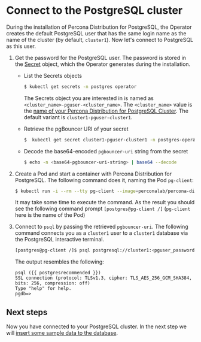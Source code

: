 # Connect to the PostgreSQL cluster

During the installation of Percona Distribution for PostgreSQL, the Operator creates the default PostgreSQL user that has the same login name as the name of the cluster (by default, `cluster1`). Now let's connect to PostgreSQL as this user.

1. Get the password for the PostgreSQL user. The password is stored in the [Secret](https://kubernetes.io/docs/concepts/configuration/secret/) object, which the Operator generates during the installation. 

   * List the Secrets objects

      ```{.bash data-prompt="$"}
      $ kubectl get secrets -n postgres operator
      ```

      The Secrets object you are interested in is named as
    `<cluster_name>-pguser-<cluster_name>`. The `<cluster_name>` value is
    the [name of your Percona Distribution for PostgreSQL Cluster](operator.md#metadata-name). The default variant is `cluster1-pguser-cluster1`.

   * Retrieve the pgBouncer URI of your secret

      ``` {.bash data-prompt="$" }
      $  kubectl get secret cluster1-pguser-cluster1 -n postgres-operator -o yaml
      ```

   * Decode the base64-encoded `pgbouncer-uri` string from the secret

     ``` {.bash data-prompt="$" }
     $ echo -n <base64-pgbouncer-uri-string> | base64 --decode
     ```

2. Create a Pod and start a container with Percona Distribution for PostgreSQL. The following command does it, naming the Pod `pg-client`:

    ``` {.bash data-prompt="$" data-prompt-second="[postgres@pg-client /]$"}
    $ kubectl run -i --rm --tty pg-client --image=perconalab/percona-distribution-postgresql:{{ postgresrecommended }} --restart=Never -- bash -il
    ```

    It may take some time to execute the command. As the result you should see the following command prompt `[postgres@pg-client /]` (`pg-client` here is the name of the Pod)

3. Connect to `psql` by passing the retrieved `pgbouncer-uri`. The following command connects you as a `cluster1` user to a `cluster1` database
    via the PostgreSQL interactive terminal. 

    ``` {.bash data-prompt="$" data-prompt-second="[postgres@pg-client /]$"}
    [postgres@pg-client /]$ psql postgresql://cluster1:<pguser_password>@cluster1-pgbouncer.postgres-operator.svc:5432/cluster1
    ```

    The output resembles the following:

    ``` {.text .no-copy}
    psql ({{ postgresrecommended }})
    SSL connection (protocol: TLSv1.3, cipher: TLS_AES_256_GCM_SHA384, bits: 256, compression: off)
    Type "help" for help.
    pgdb=>
    ```

## Next steps

Now you have connected to your PostgreSQL cluster. In the next step we will [insert some sample data to the database](data-insert.md). 
